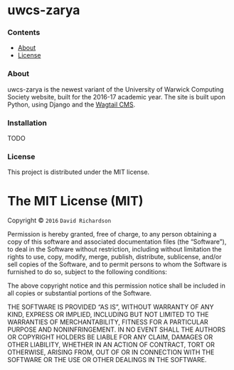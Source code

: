 # uwcs-zarya

### Contents
* [About](#about)
* [License](#license)

### About
uwcs-zarya is the newest variant of the University of Warwick Computing Society website, built for the 2016-17 academic year. The site is built upon Python, using Django and the [Wagtail CMS](https://github.com/torchbox/wagtail).

### Installation
TODO


### License
This project is distributed under the MIT license.

The MIT License (MIT)
=====================

Copyright © `2016` `David Richardson`

Permission is hereby granted, free of charge, to any person
obtaining a copy of this software and associated documentation
files (the “Software”), to deal in the Software without
restriction, including without limitation the rights to use,
copy, modify, merge, publish, distribute, sublicense, and/or sell
copies of the Software, and to permit persons to whom the
Software is furnished to do so, subject to the following
conditions:

The above copyright notice and this permission notice shall be
included in all copies or substantial portions of the Software.

THE SOFTWARE IS PROVIDED “AS IS”, WITHOUT WARRANTY OF ANY KIND,
EXPRESS OR IMPLIED, INCLUDING BUT NOT LIMITED TO THE WARRANTIES
OF MERCHANTABILITY, FITNESS FOR A PARTICULAR PURPOSE AND
NONINFRINGEMENT. IN NO EVENT SHALL THE AUTHORS OR COPYRIGHT
HOLDERS BE LIABLE FOR ANY CLAIM, DAMAGES OR OTHER LIABILITY,
WHETHER IN AN ACTION OF CONTRACT, TORT OR OTHERWISE, ARISING
FROM, OUT OF OR IN CONNECTION WITH THE SOFTWARE OR THE USE OR
OTHER DEALINGS IN THE SOFTWARE.
